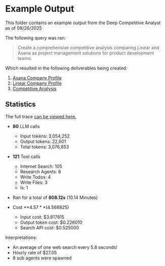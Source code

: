 # Example Output

This folder contains an example output from the Deep Competitive Analyst as of 09/26/2025 

The following query was ran:

> Create a comprehensive competitive analysis comparing Linear and Asana as project management solutions for product development teams.

Which resulted in the following deliverables being created:
1. [Asana Company Profile](company_profile_Asana.md)
2. [Linear Company Profile](company_profile_Linear.md)
3. [Competitive Analysis](competitive_analysis.md)

## Statistics

The full trace [can be viewed here.](https://smith.langchain.com/public/0da55515-0328-4401-a312-3a7ae6f79791/r)

- **80** LLM calls
  - Input tokens:  3,054,252
  - Output tokens: 22,601
  - Total tokens:  3,076,853

- **121** Tool calls
  - Internet Search: 105
  - Research Agents: 8
  - Write Todos: 4
  - Write Files: 3
  - ls: 1

- Ran for a total of **608.12s** (10.14 Minutes)
- Cost **$4.57** ($4.568825)
  - Input cost:  $3.817815
  - Output token cost: $0.226010
  - Search API cost: $0.525000

Interpretations:
- An average of one web search every 5.8 seconds!
- Hourly rate of $27.05
- 8 sub agents were spawned
